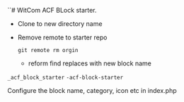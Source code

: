 ``# WitCom ACF BLock starter.

* Clone to new directory name
* Remove remote to starter repo

    ```git remote rm orgin```

    * reform find replaces with new block name


```_acf_block_starter```
```-acf-block-starter```


Configure the block name, category, icon etc in index.php






